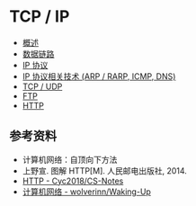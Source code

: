 # TCP / IP

- [概述](https://github.com/ceezyyy/backend-notes/blob/master/Core/networking/notes/intro.md)
- [数据链路](https://github.com/ceezyyy/backend-notes/blob/master/Core/networking/notes/data-link.md)
- [IP 协议](https://github.com/ceezyyy/backend-notes/blob/master/Core/networking/notes/ip.md)
- [IP 协议相关技术 (ARP / RARP, ICMP, DNS)](https://github.com/ceezyyy/backend-notes/blob/master/Core/networking/notes/ip-ref.md)
- [TCP / UDP](https://github.com/ceezyyy/backend-notes/blob/master/Core/networking/notes/tcp-udp.md)
- [FTP](https://github.com/ceezyyy/backend-notes/blob/master/Core/networking/notes/ftp.md)
- [HTTP](https://github.com/ceezyyy/backend-notes/blob/master/Core/networking/notes/http.md)

## 参考资料

- 计算机网络：自顶向下方法
- 上野宣. 图解 HTTP[M]. 人民邮电出版社, 2014.
- [HTTP - Cyc2018/CS-Notes](https://github.com/CyC2018/CS-Notes/blob/master/notes/HTTP.md)
- [计算机网络 - wolverinn/Waking-Up](https://github.com/wolverinn/Waking-Up/blob/master/Computer%20Network.md)

